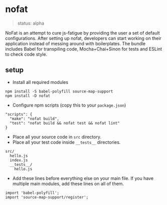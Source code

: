 # nofat

> status: alpha

NoFat is an attempt to cure js-fatigue by providing the user a set of default configurations. After setting up nofat, developers can start working on their application instead of messing around with boilerplates. The bundle includes Babel for transpiling code, Mocha+Chai+Sinon for tests and ESLint to check code style.

## setup

 - Install all required modules

```
npm install -S babel-polyfill source-map-support
npm install -D nofat
```

 - Configure npm scripts (copy this to your `package.json`)

```
"scripts": {
  "make": "nofat build",
  "test": "nofat build && nofat test && nofat lint"
}
```

- Place all your source code in `src` directory.
- Place all your test code inside `__tests__` directories.

```
src/
  hello.js
  index.js
  __tests__/
    hello.js
```

 - Add these lines before everything else on your main file. If you have multiple main modules, add these lines on all of them.

```
import 'babel-polyfill';
import 'source-map-support/register';
```

